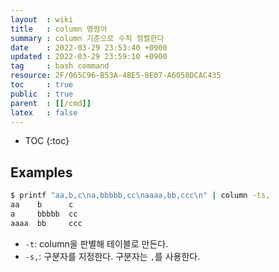 ```yaml
---
layout  : wiki
title   : column 명령어
summary : column 기준으로 수직 정렬한다
date    : 2022-03-29 23:53:40 +0900
updated : 2022-03-29 23:59:10 +0900
tag     : bash command
resource: 2F/065C96-B53A-4BE5-8E07-A6058DCAC435
toc     : true
public  : true
parent  : [[/cmd]]
latex   : false
---
```

* TOC
{:toc}

## Examples

```bash
$ printf "aa,b,c\na,bbbbb,cc\naaaa,bb,ccc\n" | column -ts,
aa    b      c
a     bbbbb  cc
aaaa  bb     ccc
```

- `-t`: column을 판별해 테이블로 만든다.
- `-s,`: 구분자를 지정한다. 구분자는 `,`를 사용한다.

